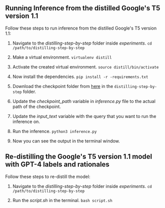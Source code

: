 ## Running Inference from the distilled Google's T5 version 1.1

Follow these steps to run inference from the distilled Google's T5 version 1.1:

1. Navigate to the *distilling-step-by-step* folder inside *experiments*.
`cd /path/to/distilling-step-by-step`

2. Make a virtual environment.
`virtualenv distill`

3. Activate the created virtual environment.
`source distill/bin/activate`

4. Now install the dependencies.
`pip install -r -requirements.txt`

5. Download the checkpoint folder from [here]() in the `distilling-step-by-step` folder.

6. Update the *checkpoint_path* variable in *inference.py* file to the actual path of the checkpoint.

7. Update the *input_text* variable with the query that you want to run the inference on.

8. Run the inference.
`python3 inference.py`

9. Now you can see the output in the terminal window.

## Re-distilling the Google's T5 version 1.1 model with GPT-4 labels and rationales

Follow these steps to re-distill the model:

1. Navigate to the *distilling-step-by-step* folder inside *experiments*.
`cd /path/to/distilling-step-by-step`

2. Run the *script.sh* in the terminal.
`bash script.sh`
